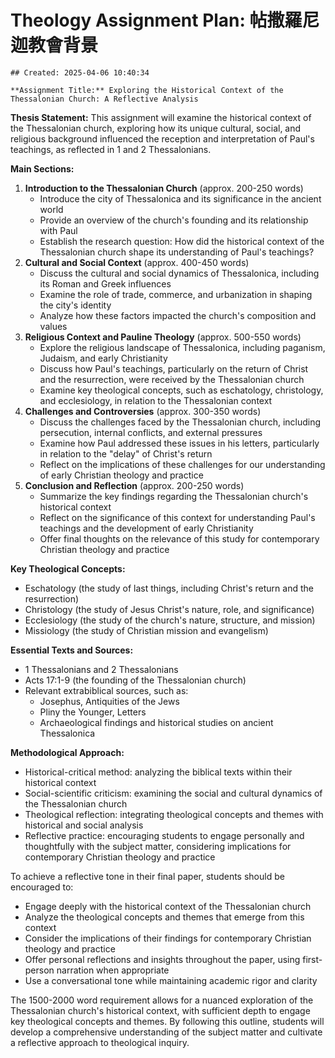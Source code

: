 # Theology Assignment Plan: 帖撒羅尼迦教會背景

    ## Created: 2025-04-06 10:40:34

    **Assignment Title:** Exploring the Historical Context of the Thessalonian Church: A Reflective Analysis

**Thesis Statement:** This assignment will examine the historical context of the Thessalonian church, exploring how its unique cultural, social, and religious background influenced the reception and interpretation of Paul's teachings, as reflected in 1 and 2 Thessalonians.

**Main Sections:**

1. **Introduction to the Thessalonian Church** (approx. 200-250 words)
	* Introduce the city of Thessalonica and its significance in the ancient world
	* Provide an overview of the church's founding and its relationship with Paul
	* Establish the research question: How did the historical context of the Thessalonian church shape its understanding of Paul's teachings?
2. **Cultural and Social Context** (approx. 400-450 words)
	* Discuss the cultural and social dynamics of Thessalonica, including its Roman and Greek influences
	* Examine the role of trade, commerce, and urbanization in shaping the city's identity
	* Analyze how these factors impacted the church's composition and values
3. **Religious Context and Pauline Theology** (approx. 500-550 words)
	* Explore the religious landscape of Thessalonica, including paganism, Judaism, and early Christianity
	* Discuss how Paul's teachings, particularly on the return of Christ and the resurrection, were received by the Thessalonian church
	* Examine key theological concepts, such as eschatology, christology, and ecclesiology, in relation to the Thessalonian context
4. **Challenges and Controversies** (approx. 300-350 words)
	* Discuss the challenges faced by the Thessalonian church, including persecution, internal conflicts, and external pressures
	* Examine how Paul addressed these issues in his letters, particularly in relation to the "delay" of Christ's return
	* Reflect on the implications of these challenges for our understanding of early Christian theology and practice
5. **Conclusion and Reflection** (approx. 200-250 words)
	* Summarize the key findings regarding the Thessalonian church's historical context
	* Reflect on the significance of this context for understanding Paul's teachings and the development of early Christianity
	* Offer final thoughts on the relevance of this study for contemporary Christian theology and practice

**Key Theological Concepts:**

* Eschatology (the study of last things, including Christ's return and the resurrection)
* Christology (the study of Jesus Christ's nature, role, and significance)
* Ecclesiology (the study of the church's nature, structure, and mission)
* Missiology (the study of Christian mission and evangelism)

**Essential Texts and Sources:**

* 1 Thessalonians and 2 Thessalonians
* Acts 17:1-9 (the founding of the Thessalonian church)
* Relevant extrabiblical sources, such as:
	+ Josephus, Antiquities of the Jews
	+ Pliny the Younger, Letters
	+ Archaeological findings and historical studies on ancient Thessalonica

**Methodological Approach:**

* Historical-critical method: analyzing the biblical texts within their historical context
* Social-scientific criticism: examining the social and cultural dynamics of the Thessalonian church
* Theological reflection: integrating theological concepts and themes with historical and social analysis
* Reflective practice: encouraging students to engage personally and thoughtfully with the subject matter, considering implications for contemporary Christian theology and practice

To achieve a reflective tone in their final paper, students should be encouraged to:

* Engage deeply with the historical context of the Thessalonian church
* Analyze the theological concepts and themes that emerge from this context
* Consider the implications of their findings for contemporary Christian theology and practice
* Offer personal reflections and insights throughout the paper, using first-person narration when appropriate
* Use a conversational tone while maintaining academic rigor and clarity

The 1500-2000 word requirement allows for a nuanced exploration of the Thessalonian church's historical context, with sufficient depth to engage key theological concepts and themes. By following this outline, students will develop a comprehensive understanding of the subject matter and cultivate a reflective approach to theological inquiry.
    